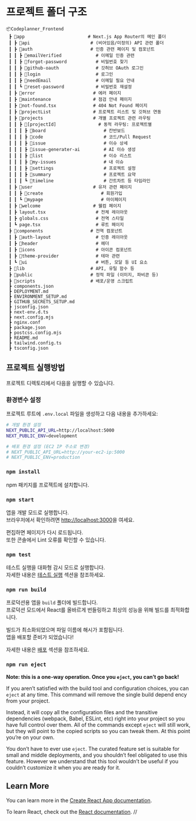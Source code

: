 # 프로젝트 폴더 구조
```
📦Codeplanner_Frontend
 ┣ 📂app                        # Next.js App Router의 메인 폴더
 ┃ ┣ 📂api                       # (비어있음/미정의) API 관련 폴더
 ┃ ┣ 📂auth                      # 인증 관련 페이지 및 컴포넌트
 ┃ ┃ ┣ 📂emailVerified             # 이메일 인증 관련
 ┃ ┃ ┣ 📂forgot-password           # 비밀번호 찾기
 ┃ ┃ ┣ 📂github-oauth              # 깃허브 OAuth 로그인
 ┃ ┃ ┣ 📂login                     # 로그인
 ┃ ┃ ┣ 📂needEmail                 # 이메일 필요 안내
 ┃ ┃ ┗ 📂reset-password            # 비밀번호 재설정
 ┃ ┣ 📂error                      # 에러 페이지
 ┃ ┣ 📂maintenance                # 점검 안내 페이지
 ┃ ┣ 📂not-found.tsx              # 404 Not Found 페이지
 ┃ ┣ 📂projectList                # 프로젝트 리스트 및 깃허브 연동
 ┃ ┣ 📂projects                   # 개별 프로젝트 관련 라우팅
 ┃ ┃ ┣ 📂[projectId]                # 동적 라우팅: 프로젝트별
 ┃ ┃ ┃ ┣ 📂board                      # 칸반보드
 ┃ ┃ ┃ ┣ 📂code                       # 코드/Pull Request
 ┃ ┃ ┃ ┣ 📂issue                      # 이슈 상세
 ┃ ┃ ┃ ┣ 📂issue-generater-ai         # AI 이슈 생성
 ┃ ┃ ┃ ┣ 📂list                       # 이슈 리스트
 ┃ ┃ ┃ ┣ 📂my-issues                  # 내 이슈
 ┃ ┃ ┃ ┣ 📂settings                   # 프로젝트 설정
 ┃ ┃ ┃ ┣ 📂summary                    # 프로젝트 요약
 ┃ ┃ ┃ ┗ 📂timeline                   # 간트차트 등 타임라인
 ┃ ┣ 📂user                       # 유저 관련 페이지
 ┃ ┃ ┣ 📂create                      # 회원가입
 ┃ ┃ ┗ 📂mypage                      # 마이페이지
 ┃ ┣ 📂welcome                    # 웰컴 페이지
 ┃ ┣ layout.tsx                   # 전체 레이아웃
 ┃ ┣ globals.css                  # 전역 스타일
 ┃ ┗ page.tsx                     # 루트 페이지
 ┣ 📂components                  # 전역 컴포넌트
 ┃ ┣ 📂auth-layout                 # 인증 레이아웃
 ┃ ┣ 📂header                      # 헤더
 ┃ ┣ 📂icons                       # 아이콘 컴포넌트
 ┃ ┣ 📂theme-provider              # 테마 관련
 ┃ ┗ 📂ui                          # 버튼, 모달 등 UI 요소
 ┣ 📂lib                         # API, 유틸 함수 등
 ┣ 📂public                      # 정적 파일 (이미지, 파비콘 등)
 ┣ 📂scripts                     # 배포/운영 스크립트
 ┣ components.json
 ┣ DEPLOYMENT.md
 ┣ ENVIRONMENT_SETUP.md
 ┣ GITHUB_SECRETS_SETUP.md
 ┣ jsconfig.json
 ┣ next-env.d.ts
 ┣ next.config.mjs
 ┣ nginx.conf
 ┣ package.json
 ┣ postcss.config.mjs
 ┣ README.md
 ┣ tailwind.config.ts
 ┣ tsconfig.json
```

## 프로젝트 실행방법

프로젝트 디렉토리에서 다음을 실행할 수 있습니다.

### 환경변수 설정

프로젝트 루트에 `.env.local` 파일을 생성하고 다음 내용을 추가하세요:

```bash
# 개발 환경 설정
NEXT_PUBLIC_API_URL=http://localhost:5000
NEXT_PUBLIC_ENV=development

# 배포 환경 설정 (EC2 IP 주소로 변경)
# NEXT_PUBLIC_API_URL=http://your-ec2-ip:5000
# NEXT_PUBLIC_ENV=production
```

### `npm install`

npm 패키지를 프로젝트에 설치합니다.

### `npm start`

앱을 개발 모드로 실행합니다.\
브라우저에서 확인하려면 [http://localhost:3000](http://localhost:3000)을 여세요.

편집하면 페이지가 다시 로드됩니다.\
또한 콘솔에서 Lint 오류를 확인할 수 있습니다.

### `npm test`

테스트 실행을 대화형 감시 모드로 실행합니다.\
자세한 내용은 [테스트 실행](https://facebook.github.io/create-react-app/docs/running-tests) 섹션을 참조하세요.

### `npm run build`

프로덕션용 앱을 `build` 폴더에 빌드합니다. \
프로덕션 모드에서 React를 올바르게 번들링하고 최상의 성능을 위해 빌드를 최적화합니다.

빌드가 최소화되었으며 파일 이름에 해시가 포함됩니다. \
앱을 배포할 준비가 되었습니다!

자세한 내용은 [배포](https://facebook.github.io/create-react-app/docs/deployment) 섹션을 참조하세요.

### `npm run eject`

**Note: this is a one-way operation. Once you `eject`, you can’t go back!**

If you aren’t satisfied with the build tool and configuration choices, you can `eject` at any time. This command will remove the single build depend                                                                                                                                                                                                                                                                                                                                                                                                                                                                                                                                ency from your project.

Instead, it will copy all the configuration files and the transitive dependencies (webpack, Babel, ESLint, etc) right into your project so you have full control over them. All of the commands except `eject` will still work, but they will point to the copied scripts so you can tweak them. At this point you’re on your own.

You don’t have to ever use `eject`. The curated feature set is suitable for small and middle deployments, and you shouldn’t feel obligated to use this feature. However we understand that this tool wouldn’t be useful if you couldn’t customize it when you are ready for it.

## Learn More

You can learn more in the [Create React App documentation](https://facebook.github.io/create-react-app/docs/getting-started).

To learn React, check out the [React documentation](https://reactjs.org/).
//